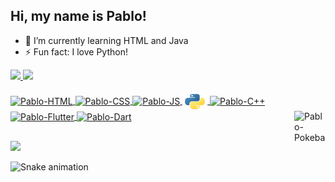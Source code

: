 ## Hi, my name is Pablo!

- 🌱 I’m currently learning HTML and Java
- ⚡ Fun fact: I love Python!

 <div>
  <a href="https://github.com/Pablo87996">
  <img height="180em" src="https://github-readme-stats.vercel.app/api?username=Pablo87996&show_icons=true&theme=radical&include_all_commits=true&count_private=true&title_color=836FFF&icon_color=00BFFF"/>
  <img height="180em" src="https://github-readme-stats.vercel.app/api/top-langs/?username=Pablo87996&layout=compact&langs_count=7&theme=radical&title_color=836FFF&icon_color=00BFFF"/>
</div>

<div style="display: inline_block"><br>
  <img align="center" alt="Pablo-HTML" height="30" width="40" src="https://cdn.jsdelivr.net/gh/devicons/devicon/icons/html5/html5-original.svg">
  <img align="center" alt="Pablo-CSS" height="30" width="40" src="https://cdn.jsdelivr.net/gh/devicons/devicon/icons/css3/css3-original.svg">
  <img align="center" alt="Pablo-JS" height="30" width="40" src="https://cdn.jsdelivr.net/gh/devicons/devicon/icons/javascript/javascript-original.svg">
  <img align="center" alt="Pablo-Python" height="30" width="40" src="https://raw.githubusercontent.com/devicons/devicon/master/icons/python/python-original.svg">
  <img align="center" alt="Pablo-C++" height="30" width="40"
src="https://cdn.jsdelivr.net/gh/devicons/devicon/icons/cplusplus/cplusplus-original.svg">
  <img align="center" alt="Pablo-Flutter" height="30" width="40" 
src="https://cdn.jsdelivr.net/gh/devicons/devicon/icons/flutter/flutter-original.svg">
  <img align="center" alt="Pablo-Dart" height="30" width="40" 
src="https://cdn.jsdelivr.net/gh/devicons/devicon/icons/dart/dart-original.svg">
  <img align="right" alt="Pablo-Pokeball"  height="50" width="50"
 src="https://images-wixmp-ed30a86b8c4ca887773594c2.wixmp.com/f/029b8bd9-cb5a-41e4-9c7e-ee516face9bb/dayo3ow-7ac86c31-8b2b-4810-89f2-e6134caf1f2d.gif?token=eyJ0eXAiOiJKV1QiLCJhbGciOiJIUzI1NiJ9.eyJzdWIiOiJ1cm46YXBwOjdlMGQxODg5ODIyNjQzNzNhNWYwZDQxNWVhMGQyNmUwIiwiaXNzIjoidXJuOmFwcDo3ZTBkMTg4OTgyMjY0MzczYTVmMGQ0MTVlYTBkMjZlMCIsIm9iaiI6W1t7InBhdGgiOiJcL2ZcLzAyOWI4YmQ5LWNiNWEtNDFlNC05YzdlLWVlNTE2ZmFjZTliYlwvZGF5bzNvdy03YWM4NmMzMS04YjJiLTQ4MTAtODlmMi1lNjEzNGNhZjFmMmQuZ2lmIn1dXSwiYXVkIjpbInVybjpzZXJ2aWNlOmZpbGUuZG93bmxvYWQiXX0.ooubhxjHp9PIMhVxvCFHziI6pxDAS8glXPWenUeomWs">
</div>
  
##

<div>
  <a href="https://instagram.com/Pablo87996" target="_blank"><img src="https://img.shields.io/badge/-Instagram-%23E4405F?style=for-the-badge&logo=instagram&logoColor=white" target="_blank"></a>
 
 ![Snake animation](https://github.com/pablo87996/pablo87996/blob/output/github-contribution-grid-snake.svg)
</div>
